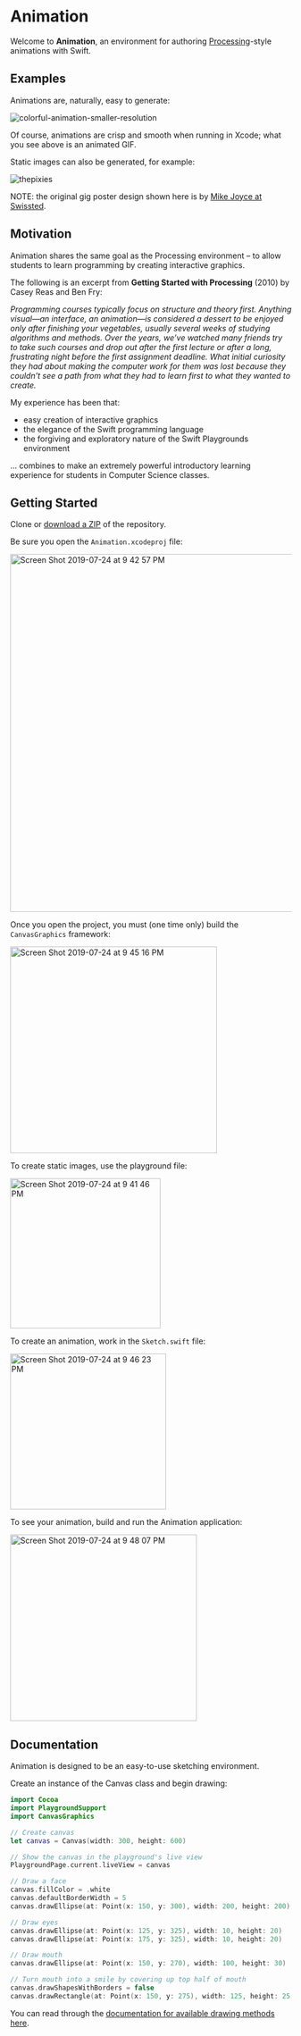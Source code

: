 # Animation

Welcome to **Animation**, an environment for authoring [Processing](https://processing.org)-style animations with Swift.

## Examples

Animations are, naturally, easy to generate:

![colorful-animation-smaller-resolution](https://user-images.githubusercontent.com/32135742/61841329-07a42b80-ae5a-11e9-84f5-b6a3a0a59acb.gif)

Of course, animations are crisp and smooth when running in Xcode; what you see above is an animated GIF.

Static images can also be generated, for example:

![thepixies](https://user-images.githubusercontent.com/32135742/61841552-c5c7b500-ae5a-11e9-8d21-e0bff2029493.png)

NOTE: the original gig poster design shown here is by [Mike Joyce at Swissted](https://www.swissted.com/pages/about-us).

## Motivation

Animation shares the same goal as the Processing environment – to allow students to learn programming by creating interactive graphics.

The following is an excerpt from **Getting Started with Processing** (2010) by Casey Reas and Ben Fry:

*Programming courses typically focus on structure and theory first. Anything visual—an interface, an animation—is considered a dessert to be enjoyed only after finishing your vegetables, usually several weeks of studying algorithms and methods. Over the years, we’ve watched many friends try to take such courses and drop out after the first lecture or after a long, frustrating night before the first assignment deadline. What initial curiosity they had about making the computer work for them was lost because they couldn’t see a path from what they had to learn first to what they wanted to create.*

My experience has been that:

* easy creation of interactive graphics
* the elegance of the Swift programming language
* the forgiving and exploratory nature of the Swift Playgrounds environment

... combines to make an extremely powerful introductory learning experience for students in Computer Science classes.

## Getting Started

Clone or [download a ZIP](https://github.com/lcs-rgordon/Animation/archive/master.zip) of the repository.

Be sure you open the `Animation.xcodeproj` file:

<img width="641" alt="Screen Shot 2019-07-24 at 9 42 57 PM" src="https://user-images.githubusercontent.com/32135742/61841955-1855a100-ae5c-11e9-89a3-30386bf8f864.png">

Once you open the project, you must (one time only) build the `CanvasGraphics` framework:

<img width="370" alt="Screen Shot 2019-07-24 at 9 45 16 PM" src="https://user-images.githubusercontent.com/32135742/61842049-64a0e100-ae5c-11e9-9b60-94e58212d12b.png">

To create static images, use the playground file:

<img width="269" alt="Screen Shot 2019-07-24 at 9 41 46 PM" src="https://user-images.githubusercontent.com/32135742/61841886-e04e5e00-ae5b-11e9-83e1-eb3d85b664d9.png">

To create an animation, work in the `Sketch.swift` file:

<img width="279" alt="Screen Shot 2019-07-24 at 9 46 23 PM" src="https://user-images.githubusercontent.com/32135742/61842074-7edabf00-ae5c-11e9-96ad-63ff914bba1f.png">

To see your animation, build and run the Animation application:

<img width="334" alt="Screen Shot 2019-07-24 at 9 48 07 PM" src="https://user-images.githubusercontent.com/32135742/61842157-c9f4d200-ae5c-11e9-98e1-b66dcef76172.png">

## Documentation

Animation is designed to be an easy-to-use sketching environment.

Create an instance of the Canvas class and begin drawing:

```swift
import Cocoa
import PlaygroundSupport
import CanvasGraphics

// Create canvas
let canvas = Canvas(width: 300, height: 600)

// Show the canvas in the playground's live view
PlaygroundPage.current.liveView = canvas

// Draw a face
canvas.fillColor = .white
canvas.defaultBorderWidth = 5
canvas.drawEllipse(at: Point(x: 150, y: 300), width: 200, height: 200)

// Draw eyes
canvas.drawEllipse(at: Point(x: 125, y: 325), width: 10, height: 20)
canvas.drawEllipse(at: Point(x: 175, y: 325), width: 10, height: 20)

// Draw mouth
canvas.drawEllipse(at: Point(x: 150, y: 270), width: 100, height: 30)

// Turn mouth into a smile by covering up top half of mouth
canvas.drawShapesWithBorders = false
canvas.drawRectangle(at: Point(x: 150, y: 275), width: 125, height: 25, anchoredBy: .centre)
```

You can read through the [documentation for available drawing methods here](http://russellgordon.ca/CanvasGraphics/Documentation/Classes/Canvas.html).
